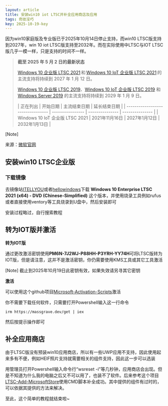 ```yaml
---
layout: article
title: 安装win10 iot LTSC并补全应用商店及应用
tags: 奇技淫巧
key: 2025-10-19-key
---
```

因为win10家庭版及专业版已于2025年10月14日停止支持，而win10 LTSC版支持到2027年，win 10 iot LTSC版支持至2032年。而在实际使用中LTSC与IOT LTSC版几乎一模一样，只是支持的时间不一样。
<!--more-->

> **截至 2025 年 5 月 2 日的最新状态**
> 
> [Windows 10 企业版 LTSC 2021](https://learn.microsoft.com/zh-cn/lifecycle/products/windows-10-enterprise-ltsc-2021) 和 [Windows 10 IoT 企业版 LTSC 2021](https://learn.microsoft.com/zh-cn/lifecycle/products/windows-10-iot-enterprise-ltsc-2021) 的主流支持将持续到 2027 年 1 月 12 日。
> 
> [Windows 10 企业版 LTSC 2019](https://learn.microsoft.com/zh-cn/lifecycle/products/windows-10-enterprise-ltsc-2019)、[Windows 10 IoT 企业版 LTSC 2019](https://learn.microsoft.com/zh-cn/lifecycle/products/windows-10-iot-enterprise-ltsc-2019) 和 [Windows Server 2019](https://learn.microsoft.com/zh-cn/lifecycle/products/windows-server-2019) 的主流支持将持续到 2029 年 1 月 9 日。
> 
> | 正在列出                        | 开始日期       | 主流结束日期  | 延长结束日期  |
| --------------------------------- | ---------------- | --------------- | --------------- |
| Windows 10 IoT 企业版 LTSC 2021 | 2021年11月16日 | 2027年1月12日 | 2032年1月13日 |
> 
> 
[Note]

来源：[微软官网](https://learn.microsoft.com/zh-cn/lifecycle/products/windows-10-iot-enterprise-ltsc-2021)

## 安装win10 LTSC企业版

### 下载镜像

去镜像站[ITELLYOU](https://next.itellyou.cn/)或者[hellowindows](https://hellowindows.cn/)下载 **Windows 10 Enterprise LTSC 2021 (x64) - DVD (Chinese-Simplified)** 这个版本，并使用烧录工具例如rufus或者直接使用ventory等工具烧录到U盘中，然后安装即可

安装过程略过，自行搜索教程

## 转为IOT版并激活

**转为IOT版**

通过更改激活密钥使用**PM6N-7J2WJ-P88HH-P3YRH-YY74H**可将LTSC版转为IOT版，但是请注意，这并不是激活密钥，你仍需要使用KMS工具或其它工具激活

[Note]
截止到2025年10月19日此密钥有效，如果失效请另寻其它密钥

**激活**

可以使用这个github项目[Microsoft-Activation-Scripts](https://github.com/massgravel/Microsoft-Activation-Scripts)激活

你不需要下载任何软件，只需要打开Powershell输入这一行命令

`irm https://massgrave.dev/get | iex`

然后按提示操作即可

## 补全应用商店

由于LTSC版没有预装win10应用商店，所以有一些UWP应用不支持，因此使用起来多有不便，例如HEIF照片支持就需要相关的组件支持，因此这一步可以选装

用管理员打开Powershell输入命令行“wsreset -i”等几秒钟，应用商店会出现。但是不知道为什么我的电脑之后又不可以用了，也装不了软件。后来参考这个项目[LTSC-Add-MicrosoftStore](https://github.com/IceLoveYer/LTSC-Add-MicrosoftStore)使用CMD脚本补全成功。其中提供的组件有过时的，可以依据其提供的方法来解决。

至此，这个简单的教程就结束啦\~
